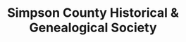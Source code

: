 ---
layout: repo
title: "Simpson County Historical & Genealogical Society"
id: 23550
permalink: repos/23550/
---